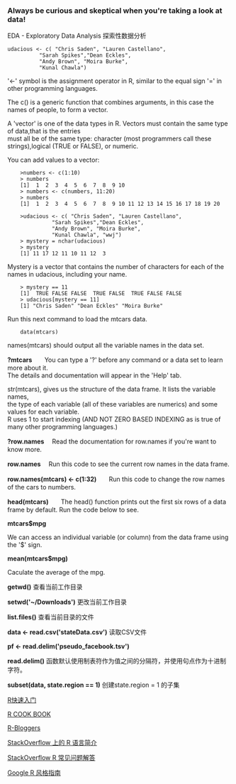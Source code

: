 
### **Always be curious and skeptical when you're taking a look at data!**

EDA - Exploratory Data Analysis 探索性数据分析

    udacious <- c( "Chris Saden", "Lauren Castellano",
              "Sarah Spikes","Dean Eckles",
              "Andy Brown", "Moira Burke",
              "Kunal Chawla")

'<-' symbol is the assignment operator in R, similar to the
equal sign '=' in other programming languages.

The c() is a generic function that combines arguments, in this case the names of people, to form a vector.  
  
A 'vector' is one of the data types in R. Vectors must contain the same type of data,that is the entries   
must all be of the same type: character (most programmers call these strings),logical (TRUE or FALSE), or numeric.

You can add values to a vector:

        >numbers <- c(1:10)
        > numbers
        [1]  1  2  3  4  5  6  7  8  9 10
        > numbers <- c(numbers, 11:20)
        > numbers
        [1]  1  2  3  4  5  6  7  8  9 10 11 12 13 14 15 16 17 18 19 20

        >udacious <- c( "Chris Saden", "Lauren Castellano",
                  "Sarah Spikes","Dean Eckles",
                  "Andy Brown", "Moira Burke",
                  "Kunal Chawla", "wwj")
        > mystery = nchar(udacious)
        > mystery
        [1] 11 17 12 11 10 11 12  3

Mystery is a vector that contains the number of characters for each of the names in udacious, including your name.

        > mystery == 11
        [1]  TRUE FALSE FALSE  TRUE FALSE  TRUE FALSE FALSE
        > udacious[mystery == 11]
        [1] "Chris Saden" "Dean Eckles" "Moira Burke"

Run this next command to load the mtcars data.

        data(mtcars)

names(mtcars) should output all the variable names in the data set.

**?mtcars**　　You can type a '?' before any command or a data set to learn more about it.   
The details and documentation will appear in the 'Help' tab.

str(mtcars), gives us the structure of the data frame. It lists the variable names,  
the type of each variable (all of these variables are numerics) and some values for each variable.  
R uses 1 to start indexing (AND NOT ZERO BASED INDEXING as is true of many other programming languages.)

**?row.names**  　Read the documentation for row.names if you're want to know more.  

**row.names**  　Run this code to see the current row names in the data frame.

**row.names(mtcars) <- c(1:32)**　　Run this code to change the row names of the cars to numbers.

**head(mtcars)**　　The head() function prints out the first six rows of a data frame by default. Run the code below to see.

**mtcars$mpg**

We can access an individual variable (or column) from the data frame using the '$' sign.

**mean(mtcars$mpg)**

Caculate the average of the mpg.

**getwd()**   查看当前工作目录

**setwd('~/Downloads')**   更改当前工作目录

**list.files()**    查看当前目录的文件

**data <- read.csv('stateData.csv')** 读取CSV文件

**pf <- read.delim('pseudo_facebook.tsv')**

**read.delim()** 函数默认使用制表符作为值之间的分隔符，并使用句点作为十进制字符。

**subset(data, state.region == 1)**  创建state.region = 1 的子集

[R快速入门](https://www.statmethods.net/)

[R COOK BOOK](http://www.cookbook-r.com/)

[R-Bloggers](https://www.r-bloggers.com/)

[StackOverflow 上的 R 语言简介](https://stackoverflow.com/tags/r/info)

[StackOverflow R 常见问题解答](https://stackoverflow.com/questions/tagged/r-faq%20)

[Google R 风格指南](https://google.github.io/styleguide/Rguide.xml)
